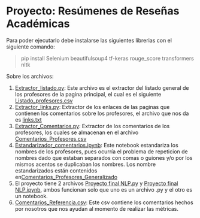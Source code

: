 # Proyecto: Resúmenes de Reseñas Académicas
Para poder ejecutarlo debe instalarse las siguientes librerias con el siguiente comando:
> pip install Selenium beautifulsoup4 tf-keras rouge_score transformers nltk

Sobre los archivos:

1. [Extractor_listado.py](Extractor_listado.py): Este archivo es el extractor del listado general de los profesores de la pagina principal, el cual es el siguiente [Listado_profesores.csv](CSV/Listado_profesores.csv)
2. [Extractor_links.py](Extractor_links.py): Extractor de los enlaces de las paginas que contienen los comentarios sobre los profesores, el archivo que nos da es [links.txt](links.txt)
3. [Extractor_Comentarios.py](Extractor_Comentarios.py): Extractor de los comentarios de los profesores, los cuales se almacenan en el archivo [Comentarios_Profesores.csv](CSV/Comentarios_Profesores.csv)
4. [Estandarizador_comentarios.ipynb](Estandarizador_comentarios.ipynb): Este notebook estandariza los nombres de los profesores, pues ocurría el problema de repeticion de nombres dado que estaban separados con comas o guiones y/o por los mismos acentos se duplicaban los nombres. Los nombre estandarizados están contenidos en[Comentarios_Profesores_Generalizado](CSV/Comentarios_Profesores_Generalizado.csv) 
5. El proyecto tiene 2 archivos [Proyecto final NLP.py](Proyecto%20final%20NLP.py) y [Proyecto final NLP.ipynb](Proyecto%20final%20NLP.ipynb), ambos funcionan solo que uno es un archivo .py y el otro es un notebook.
6. [Comentarios_Referencia.csv](CSV/Comentarios_Referencia.csv): Este csv contiene los comentarios hechos por nosotros que nos ayudan al momento de realizar las métricas.